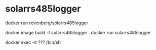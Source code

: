 # solarrs485logger

docker run revenberg/solarrs485logger


docker image build -t solarrs485logger  .
docker run solarrs485logger

docker exec -it ??? /bin/sh
